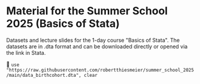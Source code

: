 # Material for the Summer School 2025 (Basics of Stata)

Datasets and lecture slides for the 1-day course "Basics of Stata". The datasets are in .dta format and can be downloaded directly or opened via the link in Stata. 

🌄 ``` use "https://raw.githubusercontent.com/robertthiesmeier/summer_school_2025/main/data_birthcohort.dta", clear ```


